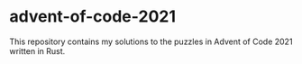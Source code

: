 # advent-of-code-2021

This repository contains my solutions to the puzzles in Advent of Code 2021 written in Rust.
